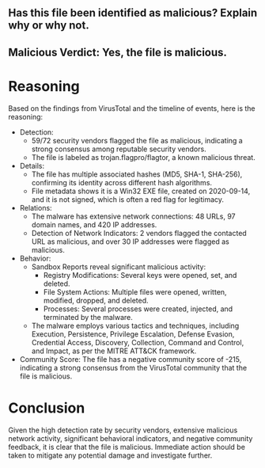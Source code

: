 ## Has this file been identified as malicious? Explain why or why not.

## Malicious Verdict: Yes, the file is malicious.

# Reasoning
Based on the findings from VirusTotal and the timeline of events, here is the reasoning:
- Detection:
  - 59/72 security vendors flagged the file as malicious, indicating a strong consensus among reputable security vendors.
  - The file is labeled as trojan.flagpro/flagtor, a known malicious threat.
- Details:
  - The file has multiple associated hashes (MD5, SHA-1, SHA-256), confirming its identity across different hash algorithms.
  - File metadata shows it is a Win32 EXE file, created on 2020-09-14, and it is not signed, which is often a red flag for legitimacy.
- Relations: 
  - The malware has extensive network connections: 48 URLs, 97 domain names, and 420 IP addresses.
  - Detection of Network Indicators: 2 vendors flagged the contacted URL as malicious, and over 30 IP addresses were flagged as malicious.
- Behavior:
  - Sandbox Reports reveal significant malicious activity:
      - Registry Modifications: Several keys were opened, set, and deleted.
      - File System Actions: Multiple files were opened, written, modified, dropped, and deleted.
      - Processes: Several processes were created, injected, and terminated by the malware.
  - The malware employs various tactics and techniques, including Execution, Persistence, Privilege Escalation, Defense Evasion, Credential Access, Discovery, Collection, Command and Control, and Impact, as per the MITRE ATT&CK framework.
- Community Score:
The file has a negative community score of -215, indicating a strong consensus from the VirusTotal community that the file is malicious.

# Conclusion
Given the high detection rate by security vendors, extensive malicious network activity, significant behavioral indicators, and negative community feedback, it is clear that the file is malicious. Immediate action should be taken to mitigate any potential damage and investigate further. 
